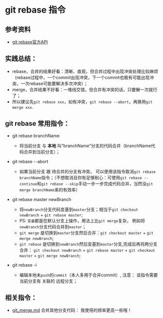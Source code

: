 # git rebase 指令

## 参考资料
* [git rebase官方API](https://git-scm.com/docs/git-rebase)

## 实践总结：
* rebase，合并的结果好看：清晰、直观，但合并过程中出现冲突处理比较麻烦（rebase过程中，一个commit出现冲突，下一个commit也极有可能出现冲突，一次rebase可能要解决多次冲突）；
* merge，合并结果不好看：一堆线交错，但合并有冲突的话，只要解一次就行了；
* 所以建议先`git rebase xxx`，如有冲突，`git rebase --abort`，再换用`git merge xxx`.

## git rebase 常用指令：
* git rebase branchName
	* 将当前分支 与 **本地** 叫“branchName”分支的代码合并（branchName代码合并到当前分支）；

* git rebase --abort
	* 如果当前分支 跟 待合并的分支有冲突， 可以使用该指令取消`git rebase branchName`指令；（不想取消且你有足够耐心：可使用`git rebase --continue`和`git rebase --skip`手动一步一步完成代码合并，当然没`git merge branchName`来的有效率）

* git rebase master newBranch
	* 将`newBranch`分支代码变基到`master`分支；相当于`git checkout newBranch` + `git rebase master`;
	* PS: `变基`都是在默认分支上操作，用法上比`git merge`复杂， 例如将`newBranch`分支代码合并到`master`；
	* `git merge` 是切换到`master`分支然后合并：`git checkout master` + `git merge newBranch`;
	* `git rebase` 是切换到`newBranch`然后变基到`master`分支,完成后再将两分支合并： `git checkout newBranch` + `git rebase master` + `git checkout master` + `git merge newBranch`;

* git rebase -i
	* 编辑本地未`push`的`commit`（本人多用于合并commit）, 注意： 该指令需要 当前分支有 关联的 远程分支；

## 相关指令：
* [git_merge.md](https://github.com/wteam-xq/testGit/blob/master/learn_log/git_merge.md) 合并其他分支代码： 我使用的频率更高一些哦！
